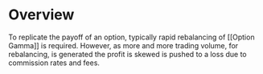 # Overview
To replicate the payoff of an option, typically rapid rebalancing of [[Option Gamma]] is required. However, as more and more trading volume, for rebalancing, is generated the profit is skewed is pushed to a loss due to commission rates and fees. 